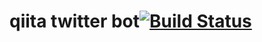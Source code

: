 # qiita twitter bot[![Build Status](https://secure.travis-ci.org/xuwei-k/qiita-twitter-bot.png)](http://travis-ci.org/xuwei-k/qiita-twitter-bot)

